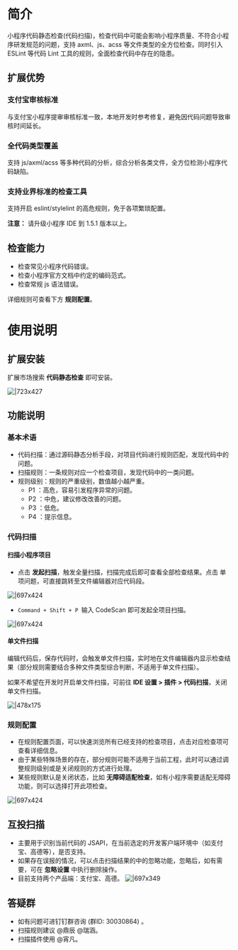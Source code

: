
# 简介
小程序代码静态检查(代码扫描)，检查代码中可能会影响小程序质量、不符合小程序研发规范的问题，支持 axml、js、acss 等文件类型的全方位检查。同时引入 ESLint 等代码 Lint 工具的规则，全面检查代码中存在的隐患。

## 扩展优势

### 支付宝审核标准
与支付宝小程序提审审核标准一致，本地开发时参考修复，避免因代码问题导致审核时间延长。

### 全代码类型覆盖
支持 js/axml/acss 等多种代码的分析，综合分析各类文件，全方位检测小程序代码缺陷。

### 支持业界标准的检查工具
支持开启 eslint/stylelint 的高危规则，免于各项繁琐配置。

**注意：** 请升级小程序 IDE 到 1.5.1 版本以上。

## 检查能力

- 检查常见小程序代码错误。
- 检查小程序官方文档中约定的编码范式。
- 检查常规 js 语法错误。

详细规则可查看下方 **规则配置**。

# 使用说明 

## 扩展安装
扩展市场搜索 **代码静态检查** 即可安装。

![|723x427](https://mdn.alipayobjects.com/afts/img/A*bnTeSaEZENEAAAAAAAAAAABkAa8wAA/original?bz=openpt_doc&t=u4CGD4zP0a89kHK7Vbl0ZwAAAABkMK8AAAAA#align=left&display=inline&height=441&margin=%5Bobject%20Object%5D&originHeight=441&originWidth=746&status=done&style=none&width=746)

## 功能说明 

### 基本术语
- 代码扫描：通过源码静态分析手段，对项目代码进行规则匹配，发现代码中的问题。
- 扫描规则：一条规则对应一个检查项目，发现代码中的一类问题。
- 规则级别：规则的严重级别，数值越小越严重。
  - P1 ：高危，容易引发程序异常的问题。
  - P2 ：中危，建议修改改善的问题。
  - P3 ：低危。
  - P4 ：提示信息。



### 代码扫描

#### 扫描小程序项目

- 点击 **发起扫描**，触发全量扫描，扫描完成后即可查看全部检查结果。点击 单项问题，可直接跳转至文件编辑器对应代码段。

![|697x424](https://mdn.alipayobjects.com/afts/img/A*o7YGQosL8YHaFlpHj4Y34gBkAa8wAA/original?bz=openpt_doc&t=vUhfKOEnLt9O8SWOIP6ZMQAAAABkMK8AAAAA#align=left&display=inline&height=454&margin=%5Bobject%20Object%5D&originHeight=454&originWidth=746&status=done&style=none&width=746) 

- `Command + Shift + P `输入 CodeScan 即可发起全项目扫描。

![|697x424](https://mdn.alipayobjects.com/afts/img/A*y6k5RbaIYGfz0fFLpaA2EQBkAa8wAA/original?bz=openpt_doc&t=6PyfO8G0-YoQIU-esxXBqAAAAABkMK8AAAAA#align=left&display=inline&height=454&margin=%5Bobject%20Object%5D&originHeight=454&originWidth=746&status=done&style=none&width=746) 

#### 单文件扫描
编辑代码后，保存代码时，会触发单文件扫描，实时地在文件编辑器内显示检查结果（部分规则需要结合多种文件类型综合判断，不适用于单文件扫描）。

如果不希望在开发时开启单文件扫描，可前往 **IDE 设置 > 插件 > 代码扫描**，关闭单文件扫描。

![|478x175](https://mdn.alipayobjects.com/afts/img/A*e2BzSLwAJi4AAAAAAAAAAABkAa8wAA/original?bz=openpt_doc&t=NOzs3E1ikLda_l5pd25OpAAAAABkMK8AAAAA#align=left&display=inline&height=175&margin=%5Bobject%20Object%5D&originHeight=175&originWidth=478&status=done&style=none&width=478)

### 规则配置

- 在规则配置页面，可以快速浏览所有已经支持的检查项目，点击对应检查项可查看详细信息。
- 由于某些特殊场景的存在，部分规则可能不适用于当前工程，此时可以通过调整规则级别或是关闭规则的方式进行处理。
- 某些规则默认是关闭状态，比如 **无障碍适配检查**，如有小程序需要适配无障碍功能，则可以选择打开此项检查。

![|697x424](https://mdn.alipayobjects.com/afts/img/A*1pcfSICeRu8s9WdJpllSsABkAa8wAA/original?bz=openpt_doc&t=8SA5wk3WqAIMHEBXMaN2xwAAAABkMK8AAAAA#align=left&display=inline&height=454&margin=%5Bobject%20Object%5D&originHeight=454&originWidth=746&status=done&style=none&width=746)

## 互投扫描

- 主要用于识别当前代码的 JSAPI，在当前选定的开发客户端环境中（如支付宝、高德等），是否支持。
- 如果存在误报的情况，可以点击扫描结果的中的忽略功能，忽略后，如有需要，可在 **忽略设置** 中执行删除操作。
- 目前支持两个产品端：支付宝、高德。
![|697x349](https://mdn.alipayobjects.com/afts/img/A*cZvgSpr51A0AAAAAAAAAAABkAa8wAA/original?bz=openpt_doc&t=6EepwGsdVN1rNc0SqufKkAAAAABkMK8AAAAA#align=left&display=inline&height=748&margin=%5Bobject%20Object%5D&originHeight=748&originWidth=1492&status=done&style=none&width=1492) 

## 答疑群

- 如有问题可进钉钉群咨询 (群ID: 30030864) 。
- 扫描规则建议 @鼎辰 @瑞涵。
- 扫描插件使用 @宵凡。
